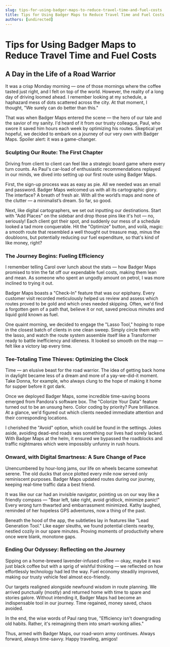 ```yaml
---
slug: tips-for-using-badger-maps-to-reduce-travel-time-and-fuel-costs
title: Tips for Using Badger Maps to Reduce Travel Time and Fuel Costs
authors: [undirected]
---
```



# Tips for Using Badger Maps to Reduce Travel Time and Fuel Costs

## A Day in the Life of a Road Warrior

It was a crisp Monday morning — one of those mornings where the coffee tasted just right, and I felt on top of the world. However, the reality of a long day of driving loomed ahead. I remember looking at my schedule, a haphazard mess of dots scattered across the city. At that moment, I thought, "We surely can do better than this."

That was when Badger Maps entered the scene — the hero of our tale and the savior of my sanity. I'd heard of it from our trusty colleague, Paul, who swore it saved him hours each week by optimizing his routes. Skeptical yet hopeful, we decided to embark on a journey of our very own with Badger Maps. Spoiler alert: it was a game-changer.

### Sculpting Our Route: The First Chapter

Driving from client to client can feel like a strategic board game where every turn counts. As Paul's car-load of enthusiastic recommendations replayed in our minds, we dived into setting up our first route using Badger Maps. 

First, the sign-up process was as easy as pie. All we needed was an email and password. Badger Maps welcomed us with all its cartographic glory. The interface? A breath of fresh air. With all the world’s maps and none of the clutter — a minimalist’s dream. So far, so good.

Next, like digital cartographers, we set out inputting our destinations. Start with "Add Places" on the sidebar and drop those pins like it's hot — no, seriously! Each client got their spot, and suddenly our mess of a schedule looked a tad more conquerable. Hit the "Optimize" button, and voilà, magic: a smooth route that resembled a well thought out treasure map, minus the doubloons, but potentially reducing our fuel expenditure, so that's kind of like money, right?

### The Journey Begins: Fueling Efficiency

I remember telling Carol over lunch about the stats — how Badger Maps promised to trim the fat off our expendable fuel costs, making them lean and mean. As someone who spent an ungodly amount on petrol, I was more inclined to trying it out. 

Badger Maps boasts a "Check-In" feature that was our epiphany. Every customer visit recorded meticulously helped us review and assess which routes proved to be gold and which ones needed skipping. Often, we'd find a forgotten gem of a path that, believe it or not, saved precious minutes and liquid gold known as fuel.

One quaint morning, we decided to engage the "Lasso Tool," hoping to rope in the closest batch of clients in one clean sweep. Simply circle them with the lasso, and watch the route system assemble itself like a Transformer ready to battle inefficiency and idleness. It looked so smooth on the map — felt like a victory lap every time.

### Tee-Totaling Time Thieves: Optimizing the Clock

Time — an elusive beast for the road warrior. The idea of getting back home in daylight became less of a dream and more of a yay-we-did-it moment. Take Donna, for example, who always clung to the hope of making it home for supper before it got dark.

Once we deployed Badger Maps, some incredible time-saving boons emerged from Pandora's software box. The "Colorize Your Data" feature turned out to be an unsung hero. Color coding by priority? Pure brilliance. At a glance, we'd figured out which clients needed immediate attention and their corresponding locations. 

I cherished the "Avoid" option, which could be found in the settings. Jokes aside, avoiding dead-end roads was something our lives had sorely lacked. With Badger Maps at the helm, it ensured we bypassed the roadblocks and traffic nightmares which were impossibly unfunny in rush hours.

### Onward, with Digital Smartness: A Sure Change of Pace

Unencumbered by hour-long jams, our life on wheels became somewhat serene. The old ducks that once plotted every mile now served only reminiscent purposes. Badger Maps updated routes during our journey, keeping real-time traffic data a best friend. 

It was like our car had an invisible navigator, pointing us on our way like a friendly compass — "Bear left, take right, avoid gridlock, minimize panic!" Every wrong turn thwarted and embarrassment minimized. Kathy laughed, reminded of her hopeless GPS adventures, now a thing of the past.

Beneath the hood of the app, the subtleties lay in features like "Lead Generation Tool." Like eager sleuths, we found potential clients nearby, nestled cozily in our spare minutes. Proving moments of productivity where once were blank, monotone gaps.

### Ending Our Odyssey: Reflecting on the Journey

Sipping on a home-brewed lavender-infused coffee — okay, maybe it was just black coffee but with a sprig of wishful thinking — we reflected on how effortlessly technology had led the way. Fuel economy steadily improved, making our trusty vehicle feel almost eco-friendly. 

Our targets realigned alongside newfound wisdom in route planning. We arrived punctually (mostly) and returned home with time to spare and stories galore. Without intending it, Badger Maps had become an indispensable tool in our journey. Time regained, money saved, chaos avoided.

In the end, the wise words of Paul rang true, "Efficiency isn't downgrading old habits. Rather, it's reimagining them into smart-working allies."

Thus, armed with Badger Maps, our road-worn army continues. Always forward, always time-savvy. Happy traveling, amigos!